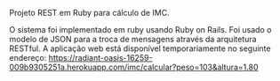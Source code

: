 Projeto REST em Ruby para cálculo de IMC.


O sistema foi implementado em ruby usando Ruby on Rails. Foi usado o modelo de JSON para a troca de mensagens através da arquitetura RESTful.
A aplicação web está disponível temporariamente no seguinte endereço: https://radiant-oasis-16259-009b9305251a.herokuapp.com/imc/calcular?peso=103&altura=1.80
